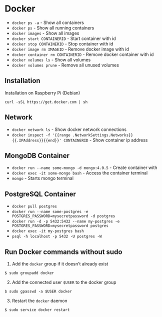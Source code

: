 # Docker

- `docker ps -a` - Show all containers
- `docker ps` - Show all running containers
- `docker images` - Show all images
- `docker start CONTAINERID` - Start container with id
- `docker stop CONTAINERID` - Stop container with id
- `docker image rm IMAGEID` - Remove docker image with id
- `docker container rm CONTAINERID` - Remove docker container with id
- `docker volumes ls` - Show all volumes
- `docker volumes prune` - Remove all unused volumes

## Installation

Installation on Raspberry Pi (Debian)

```curl -sSL https://get.docker.com | sh```

## Network

- `docker network ls` - Show docker network connections
- `docker inspect -f '{{range .NetworkSettings.Networks}}{{.IPAddress}}{{end}}' CONTAINERID` - Show container ip address

## MongoDB Container

- `docker run --name some-mongo -d mongo:4.0.5` - Create container with
- `docker exec -it some-mongo bash` - Access the container terminal
- `mongo` - Starts mongo terminal

## PostgreSQL Container

- `docker pull postgres`
- `docker run --name some-postgres -e POSTGRES_PASSWORD=mysecretpassword -d postgres`
- `docker run -d -p 5432:5432 --name my-postgres -e POSTGRES_PASSWORD=mysecretpassword postgres`
- `docker exec -it my-postgres bash`
- `psql -h localhost -p 5432 -U postgres -W`

## Run Docker commands without sudo

1. Add the `docker` group if it doesn't already exist

```console
$ sudo groupadd docker
```

2. Add the connected user `$USER` to the docker group

```console
$ sudo gpasswd -a $USER docker
```

3. Restart the `docker` daemon

```console
$ sudo service docker restart
```
